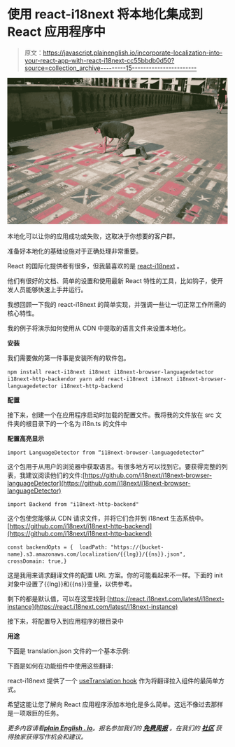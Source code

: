 # 使用 react-i18next 将本地化集成到 React 应用程序中

> 原文：<https://javascript.plainenglish.io/incorporate-localization-into-your-react-app-with-react-i18next-cc55bbdb0d50?source=collection_archive---------15----------------------->

![](img/84c9abd32966e570effa2b1bb8468cd3.png)

本地化可以让你的应用成功或失败，这取决于你想要的客户群。

准备好本地化的基础设施对于正确处理非常重要。

React 的国际化提供者有很多，但我最喜欢的是 [react-i18next](https://react.i18next.com/) 。

他们有很好的文档、简单的设置和使用最新 React 特性的工具，比如钩子，使开发人员能够快速上手并运行。

我想回顾一下我的 react-i18next 的简单实现，并强调一些让一切正常工作所需的核心特性。

我的例子将演示如何使用从 CDN 中提取的语言文件来设置本地化。

**安装**

我们需要做的第一件事是安装所有的软件包。

```
npm install react-i18next i18next i18next-browser-languagedetector i18next-http-backendor yarn add react-i18next i18next i18next-browser-languagedetector i18next-http-backend
```

**配置**

接下来，创建一个在应用程序启动时加载的配置文件。我将我的文件放在 src 文件夹的根目录下的一个名为 i18n.ts 的文件中

**配置高亮显示**

```
import LanguageDetector from “i18next-browser-languagedetector”
```

这个包用于从用户的浏览器中获取语言。有很多地方可以找到它。要获得完整的列表，我建议阅读他们的文件:[https://github.com/i18next/i18next-browser-languageDetector](https://github.com/i18next/i18next-browser-languageDetector)

```
import Backend from "i18next-http-backend"
```

这个包使您能够从 CDN 请求文件，并将它们合并到 i18next 生态系统中。[https://github.com/i18next/i18next-http-backend](https://github.com/i18next/i18next-http-backend)

```
const backendOpts = {  loadPath: "https://{bucket-name}.s3.amazonaws.com/localization/{{lng}}/{{ns}}.json",  crossDomain: true,}
```

这是我用来请求翻译文件的配置 URL 方案。你的可能看起来不一样。下面的 init 对象中设置了{{lng}}和{{ns}}变量，以供参考。

剩下的都是默认值，可以在这里找到:[https://react.i18next.com/latest/i18next-instance](https://react.i18next.com/latest/i18next-instance)

接下来，将配置导入到应用程序的根目录中

**用途**

下面是 translation.json 文件的一个基本示例:

下面是如何在功能组件中使用这些翻译:

react-i18next 提供了一个 [useTranslation hook](https://react.i18next.com/latest/usetranslation-hook) 作为将翻译拉入组件的最简单方式。

希望这能让您了解向 React 应用程序添加本地化是多么简单。这远不像过去那样是一项艰巨的任务。

*更多内容请看*[***plain English . io***](http://plainenglish.io/)*。报名参加我们的* [***免费周报***](http://newsletter.plainenglish.io/) *。在我们的* [***社区***](https://discord.gg/GtDtUAvyhW) *获得独家获得写作机会和建议。*